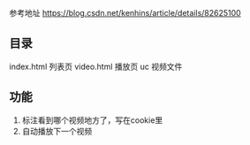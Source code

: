 
参考地址 https://blog.csdn.net/kenhins/article/details/82625100  

## 目录
index.html 列表页
video.html 播放页
uc 视频文件

## 功能
1. 标注看到哪个视频地方了，写在cookie里
2. 自动播放下一个视频